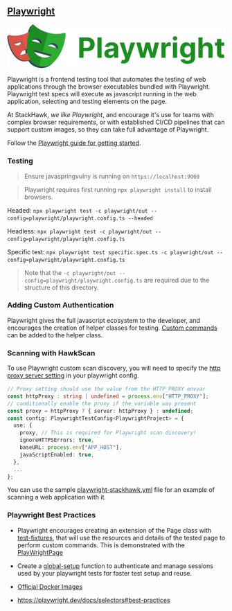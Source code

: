 ## [Playwright](https://www.playwright.dev/)

![Playwright](../images/playwright-banner.png)

Playwright is a frontend testing tool that automates the testing of web applications through the browser executables bundled with Playwright. Playwright test specs will execute as javascript running in the web application, selecting and testing elements on the page.

At StackHawk, _we like Playwright_, and encourage it's use for teams with complex browser requirements, or with established CI/CD pipelines that can support custom images, so they can take full advantage of Playwright.

Follow the [Playwright guide for getting started](https://playwright.dev/docs/intro).

### Testing

> Ensure javaspringvulny is running on `https://localhost:9000`

> Playwright requires first running `npx playwright install` to install browsers.

Headed: `npx playwright test -c playwright/out --config=playwright/playwright.config.ts --headed`

Headless: `npx playwright test -c playwright/out --config=playwright/playwright.config.ts`

Specific test: `npx playwright test specific.spec.ts -c playwright/out --config=playwright/playwright.config.ts`

> Note that the `-c playwright/out --config=playwright/playwright.config.ts` are required due to the structure of this directory.
 
### Adding Custom Authentication

Playwright gives the full javascript ecosystem to the developer, and encourages the creation of helper classes for testing.  [Custom commands](https://github.com/stackhawk/stackhawk-custom-image/blob/main/integrations/playwright/playwrightPage.ts) can be added to the helper class.

### Scanning with HawkScan

To use Playwright custom scan discovery, you will need to specify the [http proxy server setting](https://playwright.dev/docs/network#http-proxy) in your playwright config.

```ts
// Proxy setting should use the value from the HTTP_PROXY envvar
const httpProxy : string | undefined = process.env["HTTP_PROXY"];
// conditionally enable the proxy if the variable was present
const proxy = httpProxy ? { server: httpProxy } : undefined;
const config: PlaywrightTestConfig<PlaywrightProject> = {
  use: {
    proxy, // This is required for Playwright scan discovery! 
    ignoreHTTPSErrors: true,
    baseURL: process.env["APP_HOST"],
    javaScriptEnabled: true,
  },
  ...
};
```

You can use the sample [playwright-stackhawk.yml](https://github.com/stackhawk/stackhawk-custom-image/blob/main/integrations/playwright/playwright-stackhawk.yml) file for an example of scanning a web application with it.

### Playwright Best Practices

* Playwright encourages creating an extension of the Page class with [test-fixtures](https://playwright.dev/docs/test-fixtures), that will use the resources and details of the tested page to perform custom commands. This is demonstrated with the [PlayWrightPage](https://github.com/stackhawk/stackhawk-custom-image/blob/main/integrations/playwright/playwrightPage.ts)

* Create a [global-setup](https://playwright.dev/docs/test-advanced#global-setup-and-teardown) function to authenticate and manage sessions used by your playwright tests for faster test setup and reuse.

* [Official Docker Images](https://playwright.dev/docs/docker)

* https://playwright.dev/docs/selectors#best-practices